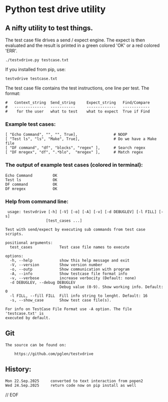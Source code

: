 # Python test drive utility

## A nifty utility to test things.

 The test case file drives a send / expect engine. The expect is then evaluated and
the result is printed in a green colored 'OK' or a red colored 'ERR'.

    ./testvdrive.py testcase.txt

If you installed from pip, use:

    testvdrive testcase.txt

The test case file contains the test instructions, one line per test. The format:

    #   Context_string  Send_string     Expect_string   Find/Compare
    #   --------------  -----------     -------------   ------------
    #    for the user   what to test    what to expect  True if Find


### Example test cases:

    [ "Echo Command", "", "", True],                # NOOP
    [ "Test ls", "ls", "Make", True],               # Do we have a Make file
    [ "DF command", "df", "blocks", "regex" ],      # Search regex
    [ "DF mregex", "df", ".*blo",  "mregex" ],      # Match regex

### The output of example test cases (colored in terminal):

    Echo Command     	 OK
    Test ls          	 OK
    DF command       	 OK
    DF mregex        	 OK

### Help from command line:

     usage: testvdrive [-h] [-V] [-o] [-A] [-v] [-d DEBUGLEV] [-l FILL] [-s]
                      [test_cases ...]

    Test with send/expect by executing sub commands from test case scripts.

    positional arguments:
      test_cases            Test case file names to execute

    options:
      -h, --help            show this help message and exit
      -V, --version         Show version number
      -o, --outp            Show communication with program
      -A, --info            Show testcase file format info
      -v, --verbose         increase verbocity (Default: none)
      -d DEBUGLEV, --debug DEBUGLEV
                            Debug value (0-9). Show working info. Default: 0
      -l FILL, --fill FILL  Fill info string to lenght. Default: 16
      -s, --show_case       Show test case file(s).

    For info on TestCase File Format use -A option. The file 'testcase.txt' is
    executed by default.

## Git

    The source can be found on:

        https://github.com/pglen/testvdrive

## History:

    Mon 22.Sep.2025     converted to text interaction from popen2
    Wed 24.Sep.2025     return code now on pip install as well

// EOF
